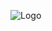 ![Logo](https://png.pngtree.com/png-vector/20190412/ourmid/pngtree-mind-pixel-logo-designs-png-image_934202.jpg)
